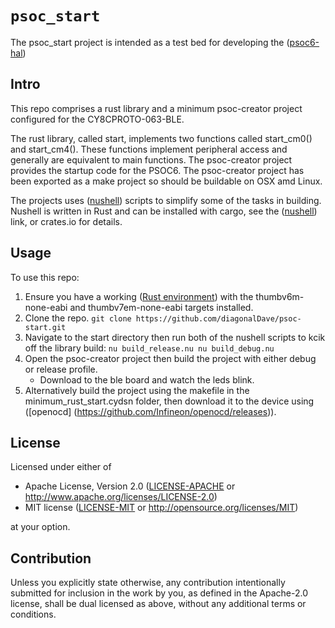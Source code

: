 # `psoc_start`

The psoc_start project is intended as a test bed for developing the ([psoc6-hal](https://github.com/diagonalDave/psoc6-hal))

## Intro
This repo comprises a rust library and a minimum psoc-creator project configured for the CY8CPROTO-063-BLE.

The rust library, called start, implements two functions called start_cm0() and start_cm4(). These functions implement peripheral access and generally are equivalent to main functions.
The psoc-creator project provides the startup code for the PSOC6. The psoc-creator project has been exported as a make project so should be buildable on OSX amd Linux.

The projects uses ([nushell](https://www.nushell.sh)) scripts to simplify some of the tasks in building. Nushell is written in Rust and can be installed with cargo, see the ([nushell](https://www.nushell.sh)) link, or crates.io for details.
## Usage
To use this repo:
1. Ensure you have a working ([Rust environment](https://docs.rust-embedded.org/book/intro/install.html)) with the thumbv6m-none-eabi and thumbv7em-none-eabi targets installed.
2. Clone the repo.
`git clone https://github.com/diagonalDave/psoc-start.git`
3. Navigate to the start directory then run both of the nushell scripts to kcik off the library build:
` nu build_release.nu
  nu build_debug.nu `
4. Open the psoc-creator project then build the project with either debug or release profile.
   -  Download to the ble board and watch the leds blink.
5. Alternatively build the project using the makefile in the minimum_rust_start.cydsn folder, then download it to the device using ([openocd] (https://github.com/Infineon/openocd/releases)).

## License

Licensed under either of

 * Apache License, Version 2.0
   ([LICENSE-APACHE](LICENSE-APACHE) or http://www.apache.org/licenses/LICENSE-2.0)
 * MIT license
   ([LICENSE-MIT](LICENSE-MIT) or http://opensource.org/licenses/MIT)

at your option.

## Contribution

Unless you explicitly state otherwise, any contribution intentionally submitted
for inclusion in the work by you, as defined in the Apache-2.0 license, shall be
dual licensed as above, without any additional terms or conditions.
